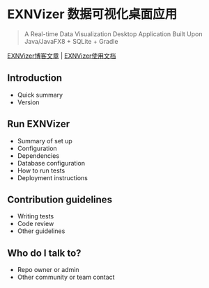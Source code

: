 # EXNVizer 数据可视化桌面应用
> A Real-time Data Visualization Desktop Application Built Upon Java/JavaFX8 + SQLite + Gradle

<a href="http://mwang27.github.io" target="_blank">EXNVizer博客文章</a> | <a href="http://mwang27.github.io" target="_blank">EXNVizer使用文档</a> 

## Introduction

* Quick summary
* Version

## Run EXNVizer

* Summary of set up
* Configuration
* Dependencies
* Database configuration
* How to run tests
* Deployment instructions

## Contribution guidelines

* Writing tests
* Code review
* Other guidelines

## Who do I talk to?

* Repo owner or admin
* Other community or team contact


